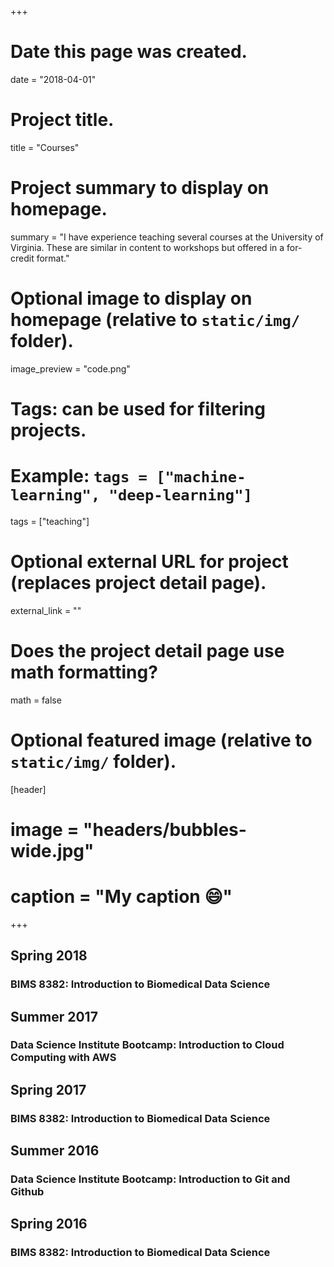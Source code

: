 +++
# Date this page was created.
date = "2018-04-01"

# Project title.
title = "Courses"

# Project summary to display on homepage.
summary = "I have experience teaching several courses at the University of Virginia. These are similar in content to workshops but offered in a for-credit format."

# Optional image to display on homepage (relative to `static/img/` folder).
image_preview = "code.png"

# Tags: can be used for filtering projects.
# Example: `tags = ["machine-learning", "deep-learning"]`
tags = ["teaching"]

# Optional external URL for project (replaces project detail page).
external_link = ""

# Does the project detail page use math formatting?
math = false

# Optional featured image (relative to `static/img/` folder).
[header]
# image = "headers/bubbles-wide.jpg"
# caption = "My caption :smile:"

+++

## Spring 2018

### BIMS 8382: Introduction to Biomedical Data Science

## Summer 2017

### Data Science Institute Bootcamp: Introduction to Cloud Computing with AWS

## Spring 2017

### BIMS 8382: Introduction to Biomedical Data Science

## Summer 2016

### Data Science Institute Bootcamp: Introduction to Git and Github

## Spring 2016
### BIMS 8382: Introduction to Biomedical Data Science
